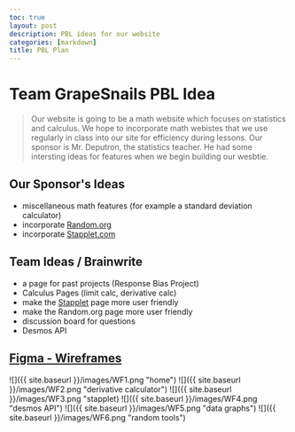 ```yaml
--- 
toc: true
layout: post
description: PBL ideas for our website
categories: [markdown]
title: PBL Plan
---
```


# Team GrapeSnails PBL Idea
> Our website is going to be a math website which focuses on statistics and calculus. We hope to incorporate math webistes that we use regularly in class into our site for efficiency during lessons. Our sponsor is Mr. Deputron, the statistics teacher. He had some intersting ideas for features when we begin building our wesbtie.

## Our Sponsor's Ideas
- miscellaneous math features (for example a standard deviation calculator)
- incorporate [Random.org](https://www.random.org/)
- incorporate [Stapplet.com](https://www.stapplet.com/)

## Team Ideas / Brainwrite
- a page for past projects (Response Bias Project)
- Calculus Pages (limit calc, derivative calc)
- make the [Stapplet](https://www.stapplet.com/) page more user friendly
- make the Random.org page more user friendly
- discussion board for questions
- Desmos API

## [Figma - Wireframes](https://www.figma.com/file/ju6Y9KDk1e5D1Mm8VpJUNg/GrapeSnails?node-id=0%3A1)
![]({{ site.baseurl }}/images/WF1.png "home")
![]({{ site.baseurl }}/images/WF2.png "derivative calculator")
![]({{ site.baseurl }}/images/WF3.png "stapplet)
![]({{ site.baseurl }}/images/WF4.png "desmos API")
![]({{ site.baseurl }}/images/WF5.png "data graphs")
![]({{ site.baseurl }}/images/WF6.png "random tools")